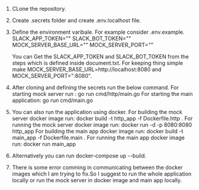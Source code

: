 1. CLone the repository.
2. Create .secrets folder and create .env.localhost file.
3. Define the environment varibale. For example consider .env.example.
   SLACK_APP_TOKEN=""
   SLACK_BOT_TOKEN=""
   MOCK_SERVER_BASE_URL=""
   MOCK_SERVER_PORT=""

   You can Get the SLACK_APP_TOKEN and SLACK_BOT_TOKEN from the steps which is defined inside document.txt. For keeping thing simple make MOCK_SERVER_BASE_URL=http://localhost:8080 and MOCK_SERVER_PORT=":8080".
   
4. After cloning and defining the secrets run the below command.
    For starting mock server run : go run cmd/http/main.go
    For starting the main application: go run cmd/main.go

5.  You can also run the application using docker.
    For building the mock server docker image run: docker build -t http_app -f Dockerfile.http .
    For running the mock server docker image run: docker run -d -p 8080:8080 http_app
    For building the main app docker image run: docker build -t main_app -f Dockerfile.main .
    For running the main app docker image run: docker run main_app

6. Alternatively you can run docker-compose up --build.
7. There  is some error comming in communicating between the docker images which I am trying to fix.So I suggest to run the whole application locally or run the mock server in docker image and main app locally.


     
